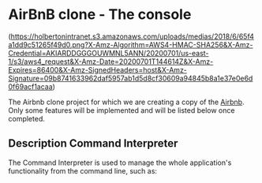 #  AirBnB clone - The console
(https://holbertonintranet.s3.amazonaws.com/uploads/medias/2018/6/65f4a1dd9c51265f49d0.png?X-Amz-Algorithm=AWS4-HMAC-SHA256&X-Amz-Credential=AKIARDDGGGOUWMNL5ANN/20200701/us-east-1/s3/aws4_request&X-Amz-Date=20200701T144614Z&X-Amz-Expires=86400&X-Amz-SignedHeaders=host&X-Amz-Signature=09b8741633962daf5957ab1d5d8cf30609a94845b8a1e37e0e6d0f69acf1acaa)

The Airbnb clone project for which we are creating a copy of the  [Airbnb](https://www.airbnb.com/). Only some features will be implemented and will be listed below once completed.

## Description Command Interpreter

The Command Interpreter is used to manage the whole application's functionality from the command line, such as:
